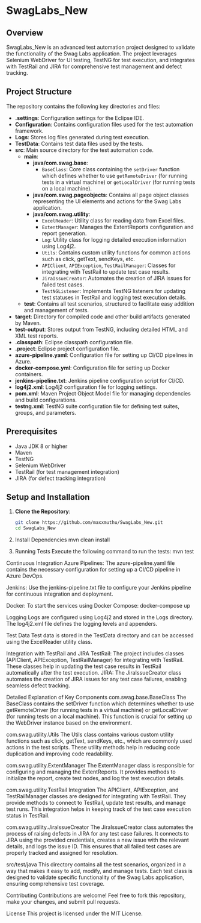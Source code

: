 # SwagLabs_New

## Overview
SwagLabs_New is an advanced test automation project designed to validate the functionality of the Swag Labs application. The project leverages Selenium WebDriver for UI testing, TestNG for test execution, and integrates with TestRail and JIRA for comprehensive test management and defect tracking.

## Project Structure
The repository contains the following key directories and files:

- **.settings**: Configuration settings for the Eclipse IDE.
- **Configuration**: Contains configuration files used for the test automation framework.
- **Logs**: Stores log files generated during test execution.
- **TestData**: Contains test data files used by the tests.
- **src**: Main source directory for the test automation code.
  - **main**:
    - **java/com.swag.base**:
      - `BaseClass`: Core class containing the `setDriver` function which defines whether to use `getRemoteDriver` (for running tests in a virtual machine) or `getLocalDriver` (for running tests on a local machine).
    - **java/com.swag.pageobjects**: Contains all page object classes representing the UI elements and actions for the Swag Labs application.
    - **java/com.swag.utility**:
      - `ExcelReader`: Utility class for reading data from Excel files.
      - `ExtentManager`: Manages the ExtentReports configuration and report generation.
      - `Log`: Utility class for logging detailed execution information using Log4j2.
      - `Utils`: Contains custom utility functions for common actions such as click, getText, sendKeys, etc.
      - `APIClient`, `APIException`, `TestRailManager`: Classes for integrating with TestRail to update test case results.
      - `JiraIssueCreator`: Automates the creation of JIRA issues for failed test cases.
      - `TestNGListener`: Implements TestNG listeners for updating test statuses in TestRail and logging test execution details.
  - **test**: Contains all test scenarios, structured to facilitate easy addition and management of tests.
- **target**: Directory for compiled code and other build artifacts generated by Maven.
- **test-output**: Stores output from TestNG, including detailed HTML and XML test reports.
- **.classpath**: Eclipse classpath configuration file.
- **.project**: Eclipse project configuration file.
- **azure-pipeline.yaml**: Configuration file for setting up CI/CD pipelines in Azure.
- **docker-compose.yml**: Configuration file for setting up Docker containers.
- **jenkins-pipeline.txt**: Jenkins pipeline configuration script for CI/CD.
- **log4j2.xml**: Log4j2 configuration file for logging settings.
- **pom.xml**: Maven Project Object Model file for managing dependencies and build configurations.
- **testng.xml**: TestNG suite configuration file for defining test suites, groups, and parameters.

## Prerequisites
- Java JDK 8 or higher
- Maven
- TestNG
- Selenium WebDriver
- TestRail (for test management integration)
- JIRA (for defect tracking integration)

## Setup and Installation

1. **Clone the Repository**:
   ```sh
   git clone https://github.com/maxxmuthu/SwagLabs_New.git
   cd SwagLabs_New

2. Install Dependencies
   mvn clean install

3. Running Tests
   Execute the following command to run the tests:
   mvn test

Continuous Integration
Azure Pipelines: The azure-pipeline.yaml file contains the necessary configuration for setting up a CI/CD pipeline in Azure DevOps.

Jenkins: Use the jenkins-pipeline.txt file to configure your Jenkins pipeline for continuous integration and deployment.

Docker:
To start the services using Docker Compose:
docker-compose up

Logging
Logs are configured using Log4j2 and stored in the Logs directory. The log4j2.xml file defines the logging levels and appenders.

Test Data
Test data is stored in the TestData directory and can be accessed using the ExcelReader utility class.

Integration with TestRail and JIRA
TestRail: The project includes classes (APIClient, APIException, TestRailManager) for integrating with TestRail. These classes help in updating the test case results in TestRail automatically after the test execution.
JIRA: The JiraIssueCreator class automates the creation of JIRA issues for any test case failures, enabling seamless defect tracking.

Detailed Explanation of Key Components
com.swag.base.BaseClass
The BaseClass contains the setDriver function which determines whether to use getRemoteDriver (for running tests in a virtual machine) or getLocalDriver (for running tests on a local machine). This function is crucial for setting up the WebDriver instance based on the environment.

com.swag.utility.Utils
The Utils class contains various custom utility functions such as click, getText, sendKeys, etc., which are commonly used actions in the test scripts. These utility methods help in reducing code duplication and improving code readability.

com.swag.utility.ExtentManager
The ExtentManager class is responsible for configuring and managing the ExtentReports. It provides methods to initialize the report, create test nodes, and log the test execution details.

com.swag.utility.TestRail Integration
The APIClient, APIException, and TestRailManager classes are designed for integrating with TestRail. They provide methods to connect to TestRail, update test results, and manage test runs. This integration helps in keeping track of the test case execution status in TestRail.

com.swag.utility.JiraIssueCreator
The JiraIssueCreator class automates the process of raising defects in JIRA for any test case failures. It connects to JIRA using the provided credentials, creates a new issue with the relevant details, and logs the issue ID. This ensures that all failed test cases are properly tracked and assigned for resolution.

src/test/java
This directory contains all the test scenarios, organized in a way that makes it easy to add, modify, and manage tests. Each test class is designed to validate specific functionality of the Swag Labs application, ensuring comprehensive test coverage.

Contributing
Contributions are welcome! Feel free to fork this repository, make your changes, and submit pull requests.

License
This project is licensed under the MIT License.
